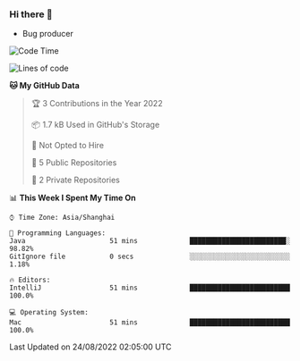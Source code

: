 ### Hi there 👋
* Bug producer
<!--START_SECTION:waka-->
![Code Time](http://img.shields.io/badge/Code%20Time-695%20hrs%2042%20mins-blue)

![Lines of code](https://img.shields.io/badge/From%20Hello%20World%20I%27ve%20Written-5%20Thousand%20lines%20of%20code-blue)

**🐱 My GitHub Data** 

> 🏆 3 Contributions in the Year 2022
 > 
> 📦 1.7 kB Used in GitHub's Storage 
 > 
> 🚫 Not Opted to Hire
 > 
> 📜 5 Public Repositories 
 > 
> 🔑 2 Private Repositories  
 > 
📊 **This Week I Spent My Time On** 

```text
⌚︎ Time Zone: Asia/Shanghai

💬 Programming Languages: 
Java                     51 mins             ████████████████████████░   98.82% 
GitIgnore file           0 secs              ░░░░░░░░░░░░░░░░░░░░░░░░░   1.18%

🔥 Editors: 
IntelliJ                 51 mins             █████████████████████████   100.0%

💻 Operating System: 
Mac                      51 mins             █████████████████████████   100.0%

```


 Last Updated on 24/08/2022 02:05:00 UTC
<!--END_SECTION:waka-->
